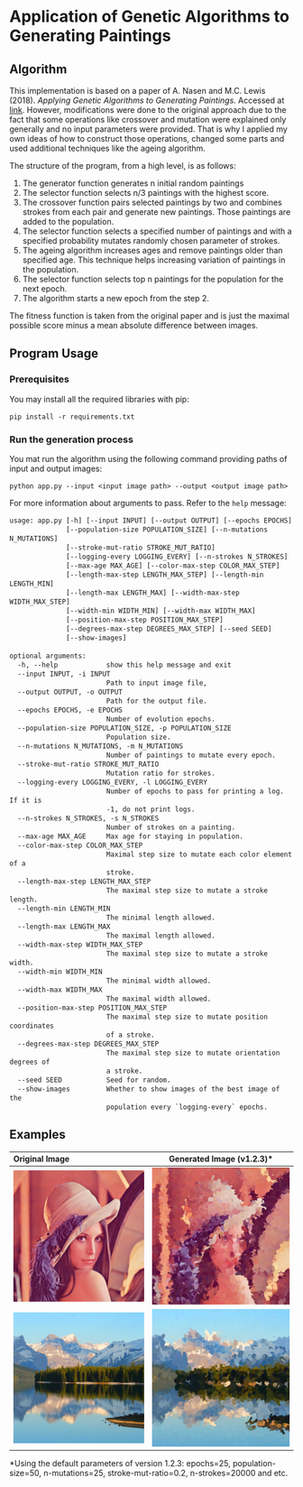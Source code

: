 # Application of Genetic Algorithms to Generating Paintings

## Algorithm

This implementation is based on a paper of A. Nasen and M.C. Lewis (2018). _Applying Genetic Algorithms to Generating Paintings_. Accessed at [link](https://csce.ucmss.com/cr/books/2018/LFS/CSREA2018/IPC3627.pdf).
However, modifications were done to the original approach due to the fact that some operations like crossover and mutation were explained only generally and no input parameters were provided. That is why I applied my own ideas of how to construct those operations, changed some parts and used additional techniques like the ageing algorithm.

The structure of the program, from a high level, is as follows:
1. The generator function generates n initial random paintings
2. The selector function selects n/3 paintings with the highest score.
3. The crossover function pairs selected paintings by two and combines strokes from each pair and generate new paintings. Those paintings are added to the population.
4. The selector function selects a specified number of paintings and with a specified probability mutates randomly chosen parameter of strokes.
5. The ageing algorithm increases ages and remove paintings older than specified age. This technique helps increasing variation of paintings in the population.
6. The selector function selects top n paintings for the population for the next epoch.
7. The algorithm starts a new epoch from the step 2.

The fitness function is taken from the original paper and is just the maximal possible score minus a mean absolute difference between images.

## Program Usage

### Prerequisites
You may install all the required libraries with pip:
```
pip install -r requirements.txt
```

### Run the generation process
You mat run the algorithm using the following command providing paths of input and output images:
```
python app.py --input <input image path> --output <output image path>
```

For more information about arguments to pass. Refer to the `help` message:
```
usage: app.py [-h] [--input INPUT] [--output OUTPUT] [--epochs EPOCHS]
              [--population-size POPULATION_SIZE] [--n-mutations N_MUTATIONS]
              [--stroke-mut-ratio STROKE_MUT_RATIO]
              [--logging-every LOGGING_EVERY] [--n-strokes N_STROKES]
              [--max-age MAX_AGE] [--color-max-step COLOR_MAX_STEP]
              [--length-max-step LENGTH_MAX_STEP] [--length-min LENGTH_MIN]
              [--length-max LENGTH_MAX] [--width-max-step WIDTH_MAX_STEP]
              [--width-min WIDTH_MIN] [--width-max WIDTH_MAX]
              [--position-max-step POSITION_MAX_STEP]
              [--degrees-max-step DEGREES_MAX_STEP] [--seed SEED]
              [--show-images]

optional arguments:
  -h, --help            show this help message and exit
  --input INPUT, -i INPUT
                        Path to input image file,
  --output OUTPUT, -o OUTPUT
                        Path for the output file.
  --epochs EPOCHS, -e EPOCHS
                        Number of evolution epochs.
  --population-size POPULATION_SIZE, -p POPULATION_SIZE
                        Population size.
  --n-mutations N_MUTATIONS, -m N_MUTATIONS
                        Number of paintings to mutate every epoch.
  --stroke-mut-ratio STROKE_MUT_RATIO
                        Mutation ratio for strokes.
  --logging-every LOGGING_EVERY, -l LOGGING_EVERY
                        Number of epochs to pass for printing a log. If it is
                        -1, do not print logs.
  --n-strokes N_STROKES, -s N_STROKES
                        Number of strokes on a painting.
  --max-age MAX_AGE     Max age for staying in population.
  --color-max-step COLOR_MAX_STEP
                        Maximal step size to mutate each color element of a
                        stroke.
  --length-max-step LENGTH_MAX_STEP
                        The maximal step size to mutate a stroke length.
  --length-min LENGTH_MIN
                        The minimal length allowed.
  --length-max LENGTH_MAX
                        The maximal length allowed.
  --width-max-step WIDTH_MAX_STEP
                        The maximal step size to mutate a stroke width.
  --width-min WIDTH_MIN
                        The minimal width allowed.
  --width-max WIDTH_MAX
                        The maximal width allowed.
  --position-max-step POSITION_MAX_STEP
                        The maximal step size to mutate position coordinates
                        of a stroke.
  --degrees-max-step DEGREES_MAX_STEP
                        The maximal step size to mutate orientation degrees of
                        a stroke.
  --seed SEED           Seed for random.
  --show-images         Whether to show images of the best image of the
                        population every `logging-every` epochs.
```

## Examples

| Original Image | Generated Image (v1.2.3)* |
| :------------- | :----------: |
| ![](./images/lenna.png) | ![](./images/lenna_painted_v1.2.3.png) |
| ![](./images/nature.png) | ![](./images/nature_painted_v1.2.3.png) |


*Using the default parameters of version 1.2.3: epochs=25, population-size=50, n-mutations=25, stroke-mut-ratio=0.2, n-strokes=20000 and etc.